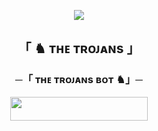  <p align="center"><a href="https://telegram.me/Tr0jans"><img src="https://te.legra.ph/file/f53e836f2125828aa3d91.jpg"></a></p>

<h2 align="center">
  「 ♞ ᴛʜᴇ ᴛʀᴏᴊᴀɴs 」

<h3 align="center">
    ─「 ᴛʜᴇ ᴛʀᴏᴊᴀɴs ʙᴏᴛ ♞」─
</h3>

<p align="center"><a href="https://dashboard.heroku.com/new?template=https://github.com/Alex-Trojans/Tanu-trojans-manage.git"> <img src="https://img.shields.io/badge/Deploy%20On%20Heroku-black?style=for-the-badge&logo=heroku" width="220" height="38.45"/></a></p>
